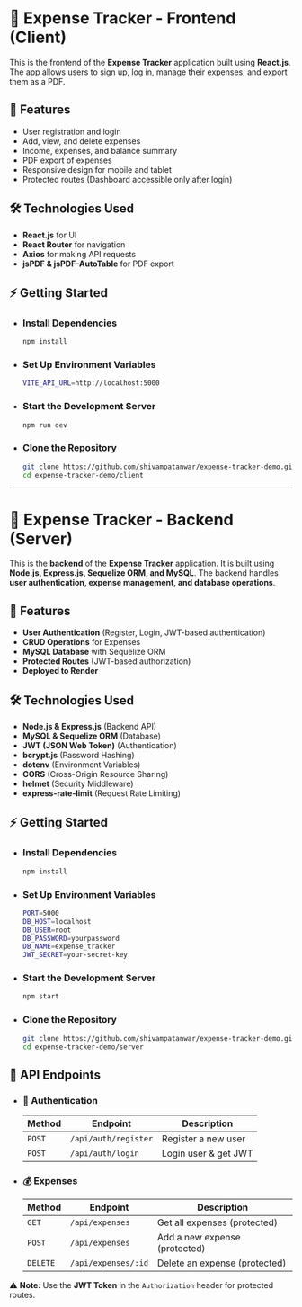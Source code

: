 # 🚀 Expense Tracker - Frontend (Client)

This is the frontend of the **Expense Tracker** application built using **React.js**. The app allows users to sign up, log in, manage their expenses, and export them as a PDF.

## 📌 Features
- User registration and login
- Add, view, and delete expenses
- Income, expenses, and balance summary
- PDF export of expenses
- Responsive design for mobile and tablet
- Protected routes (Dashboard accessible only after login)


## 🛠️ Technologies Used
- **React.js** for UI
- **React Router** for navigation
- **Axios** for making API requests
- **jsPDF & jsPDF-AutoTable** for PDF export


## ⚡ Getting Started

- ### Install Dependencies
    ```bash
    npm install

- ### Set Up Environment Variables
    ```bash
    VITE_API_URL=http://localhost:5000

- ### Start the Development Server
    ```bash
    npm run dev

- ### Clone the Repository
    ```bash
    git clone https://github.com/shivampatanwar/expense-tracker-demo.git
    cd expense-tracker-demo/client

---


# 🚀 Expense Tracker - Backend (Server)

This is the **backend** of the **Expense Tracker** application. It is built using **Node.js, Express.js, Sequelize ORM, and MySQL**. The backend handles **user authentication, expense management, and database operations**.


## 📌 Features

- **User Authentication** (Register, Login, JWT-based authentication)
- **CRUD Operations** for Expenses
- **MySQL Database** with Sequelize ORM
- **Protected Routes** (JWT-based authorization)
- **Deployed to Render**


## 🛠️ Technologies Used

- **Node.js & Express.js** (Backend API)
- **MySQL & Sequelize ORM** (Database)
- **JWT (JSON Web Token)** (Authentication)
- **bcrypt.js** (Password Hashing)
- **dotenv** (Environment Variables)
- **CORS** (Cross-Origin Resource Sharing)
- **helmet** (Security Middleware)
- **express-rate-limit** (Request Rate Limiting)



## ⚡ Getting Started

- ### Install Dependencies
    ```bash
    npm install

- ### Set Up Environment Variables
    ```bash
    PORT=5000
    DB_HOST=localhost
    DB_USER=root
    DB_PASSWORD=yourpassword
    DB_NAME=expense_tracker
    JWT_SECRET=your-secret-key

- ### Start the Development Server
    ```bash
    npm start

- ### Clone the Repository
    ```bash
    git clone https://github.com/shivampatanwar/expense-tracker-demo.git
    cd expense-tracker-demo/server

## 🔌 API Endpoints

- ### 🔐 Authentication
    | Method | Endpoint             | Description             |
    |--------|----------------------|-------------------------|
    | `POST` | `/api/auth/register` | Register a new user    |
    | `POST` | `/api/auth/login`    | Login user & get JWT   |

- ### 💰 Expenses
    | Method  | Endpoint            | Description                      |
    |---------|---------------------|----------------------------------|
    | `GET`   | `/api/expenses`     | Get all expenses (protected)    |
    | `POST`  | `/api/expenses`     | Add a new expense (protected)   |
    | `DELETE`| `/api/expenses/:id` | Delete an expense (protected)   |

⚠️ **Note:** Use the **JWT Token** in the `Authorization` header for protected routes.
